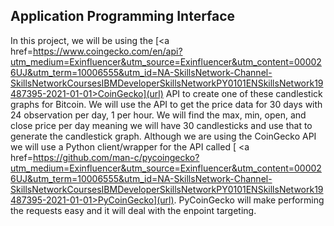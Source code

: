 ## Application Programming Interface
   In this project, we will be using the [<a href=https://www.coingecko.com/en/api?utm_medium=Exinfluencer&utm_source=Exinfluencer&utm_content=000026UJ&utm_term=10006555&utm_id=NA-SkillsNetwork-Channel-SkillsNetworkCoursesIBMDeveloperSkillsNetworkPY0101ENSkillsNetwork19487395-2021-01-01>CoinGecko](url) API to create one of these candlestick graphs for Bitcoin. We will use the API to get the price data for 30 days with 24 observation per day, 1 per hour. We will find the max, min, open, and close price per day meaning we will have 30 candlesticks and use that to generate the candlestick graph. Although we are using the CoinGecko API we will use a Python client/wrapper for the API called [ <a href=https://github.com/man-c/pycoingecko?utm_medium=Exinfluencer&utm_source=Exinfluencer&utm_content=000026UJ&utm_term=10006555&utm_id=NA-SkillsNetwork-Channel-SkillsNetworkCoursesIBMDeveloperSkillsNetworkPY0101ENSkillsNetwork19487395-2021-01-01>PyCoinGecko](url). PyCoinGecko will make performing the requests easy and it will deal with the enpoint targeting.
